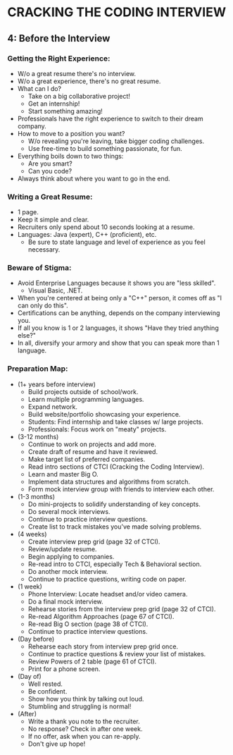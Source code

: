 # CRACKING THE CODING INTERVIEW

## 4: Before the Interview

### Getting the Right Experience:

- W/o a great resume there's no interview.
- W/o a great experience, there's no great resume.
- What can I do?
  - Take on a big collaborative project!
  - Get an internship!
  - Start something amazing!
- Professionals have the right experience to switch to their dream company.
- How to move to a position you want?
  - W/o revealing you're leaving, take bigger coding challenges.
  - Use free-time to build something passionate, for fun.
- Everything boils down to two things:
  - Are you smart?
  - Can you code?
- Always think about where you want to go in the end.

### Writing a Great Resume:

- 1 page.
- Keep it simple and clear.
- Recruiters only spend about 10 seconds looking at a resume.
- Languages: Java (expert), C++ (proficient), etc.
  - Be sure to state language and level of experience as you feel necessary.

### Beware of Stigma:

- Avoid Enterprise Languages because it shows you are "less skilled".
  - Visual Basic, .NET.
- When you're centered at being only a "C++" person, it comes off as "I can only do this".
- Certifications can be anything, depends on the company interviewing you.
- If all you know is 1 or 2 languages, it shows "Have they tried anything else?"
- In all, diversify your armory and show that you can speak more than 1 language.

### Preparation Map:

- (1+ years before interview)
  - Build projects outside of school/work.
  - Learn multiple programming languages.
  - Expand network.
  - Build website/portfolio showcasing your experience.
  - Students: Find internship and take classes w/ large projects.
  - Professionals: Focus work on "meaty" projects.
- (3-12 months)
  - Continue to work on projects and add more.
  - Create draft of resume and have it reviewed.
  - Make target list of preferred companies.
  - Read intro sections of CTCI (Cracking the Coding Interview).
  - Learn and master Big O.
  - Implement data structures and algorithms from scratch.
  - Form mock interview group with friends to interview each other.
- (1-3 months)
  - Do mini-projects to solidify understanding of key concepts.
  - Do several mock interviews.
  - Continue to practice interview questions.
  - Create list to track mistakes you've made solving problems.
- (4 weeks)
  - Create interview prep grid (page 32 of CTCI).
  - Review/update resume.
  - Begin applying to companies.
  - Re-read intro to CTCI, especially Tech & Behavioral section.
  - Do another mock interview.
  - Continue to practice questions, writing code on paper.
- (1 week)
  - Phone Interview: Locate headset and/or video camera.
  - Do a final mock interview.
  - Rehearse stories from the interview prep grid (page 32 of CTCI).
  - Re-read Algorithm Approaches (page 67 of CTCI).
  - Re-read Big O section (page 38 of CTCI).
  - Continue to practice interview questions.
- (Day before)
  - Rehearse each story from interview prep grid once.
  - Continue to practice questions & review your list of mistakes.
  - Review Powers of 2 table (page 61 of CTCI).
  - Print for a phone screen.
- (Day of)
  - Well rested.
  - Be confident.
  - Show how you think by talking out loud.
  - Stumbling and struggling is normal!
- (After)
  - Write a thank you note to the recruiter.
  - No response? Check in after one week.
  - If no offer, ask when you can re-apply.
  - Don't give up hope!
